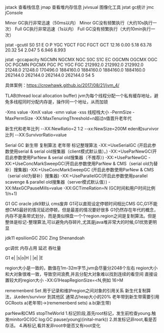 jstack 查看栈信息
jmap 查看堆内存信息
jvivsual  图像化工具
jstat gc统计
jmc
jConsole


Minor GC执行非常迅速（50ms以内）
Minor GC没有频繁执行（大约10s执行一次）
Full GC执行非常迅速（1s以内）
Full GC没有频繁执行（大约10min执行一次）

jstat -gcutil
S0 S1 E O P YGC YGCT FGC FGCT GCT
12.16 0.00 5.18 63.78 20.32 54 2.047 5 6.946 8.993

jstat -gccapacity
NGCMN NGCMX NGC S0C S1C EC OGCMN OGCMX OGC OC PGCMN PGCMX PGC PC YGC FGC
212992.0 212992.0 212992.0 21248.0 21248.0 170496.0 1884160.0 1884160.0 1884160.0 1884160.0 262144.0 262144.0 262144.0 262144.0 54 5

具体案例：https://crowhawk.github.io/2017/08/21/jvm_4/

TLAB(thread local allocation buffer)
jvm为每个线程分配一个私有缓存地址，避免多线程同时分配内存是，操作同一个地址，从而加锁

-Xms value
-XmX value
-xmn value
-xss 线程栈大小
-PermSize
-MaxPermSize
-XX:MaxTenuringThreshold=n超过n值晋升老年代

新生代和老年比列
--XX:NewRatio=2  1:2
--xx:NewSize=200M
eden和survivor比列
--XX:SurvivorRatio=value



Serial GC
新生带 复制算法
老年带 标记整理算法
-XX:+UseSerialGC (开启此参数使用serial & serial old搜集器（client模式默认值）。)
-XX:+UseParNewGC(开启此参数使用ParNew & serial old搜集器（不推荐）)
-XX:+UseParNewGC -XX:+UseConcMarkSweepGC(开启此参数使用ParNew & CMS（serial old为替补）搜集器)
-XX:+UseConcMarkSweepGC (开启此参数使用ParNew & CMS（serial old为替补）搜集器)
-XX:+UseParallelGC(开启此参数使用parallel scavenge & parallel old搜集器（server模式默认值）)
-XX:MaxGCPauseMills=value
-XX:GCTimeRation=N (GC时间和用户时间比例1/n+1)


G1 GC oracle jdk9默认 cms废弃
G1可以直观设定停顿时间相比CMS GC,G1不能想CMS最好的情况延迟停顿，但是最差的情况要好很多
G1仍然存在年代的概念，内存不是条带式划分，而是类似棋盘一个个region.region之间是复制算法。但是整体是标记-整理算法,可以避免内存碎片,尤其是java堆非常大的时候,G1优势更明显


jdk11 epsilionGC
ZGC Zing Shenandoah


gc调优
内存占用 延迟  吞吐量


G1
e| |s|o|H
 | |e| |E
 
 
region大小是一致的，数值在1m-32m字节,jvm会尽量分2048个左右
region大小和大对象很难一致，导致空间浪费,并且分配大对象难以找到连续的看空间
直接设置较大的region大小
-XX:G1HeapRegionSize=<N,例如 16>M

rememenberd Set 用于记录和维护region之间对象的引用关系
新生代复制算法，从eden/survivor 到其他区
通常占heap大小的20%
老年带到新生带需要引用
GCRoots       a(老年带)->(rememenberd sets)           a.b(新生带)

parNew和CMS stopTheWorld
1.标记阶段,首先root标记，发生前检查young.触发minitorGC(GC log:GC pause(young)(inital-mark))
2.并发标记非root,看是否存活。
4.再标记,看并发非root中是否又有root变化







